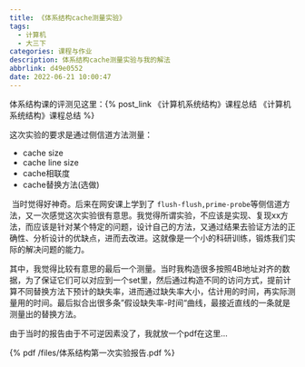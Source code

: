 ```yaml
---
title: 《体系结构cache测量实验》
tags:
  - 计算机
  - 大三下
categories: 课程与作业
description: 体系结构cache测量实验与我的解法
abbrlink: d49e0552
date: 2022-06-21 10:00:47
---
```


体系结构课的评测见这里：{% post_link 《计算机系统结构》课程总结 《计算机系统结构》课程总结 %}

这次实验的要求是通过侧信道方法测量：

- cache size
- cache line size
- cache相联度
- cache替换方法(选做) 

​	当时觉得好神奇。后来在网安课上学到了 `flush-flush,prime-probe`等侧信道方法，又一次感觉这次实验很有意思。我觉得所谓实验，不应该是实现、复现xx方法，而应该是针对某个特定的问题，设计自己的方法，又通过结果去验证方法的正确性、分析设计的优缺点，进而去改进。这就像是一个小的科研训练，锻炼我们实际的解决问题的能力。

​	其中，我觉得比较有意思的最后一个测量。当时我构造很多按照4B地址对齐的数据，为了保证它们可以对应到一个set里，然后通过构造不同的访问方式，提前计算不同替换方法下预计的缺失率，进而通过缺失率大小，估计用的时间，再实际测量用的时间。最后拟合出很多条”假设缺失率-时间“曲线，最接近直线的一条就是测量出的替换方法。

由于当时的报告由于不可逆因素没了，我就放一个pdf在这里…

{% pdf /files/体系结构第一次实验报告.pdf %}
